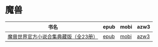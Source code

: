 # 魔兽

| 书名 | epub | mobi | azw3 |
| --- | --- | --- | --- |
| [魔兽世界官方小说合集典藏版（全23册）](http://ct.dalanmei.com/f/31084289-571991398-b8bcea) | [epub](http://ct.dalanmei.com/f/31084289-571991398-b8bcea) | [mobi](http://ct.dalanmei.com/f/31084289-571562161-deb0c5) | [azw3](http://ct.dalanmei.com/f/31084289-571910859-de39d3) |
